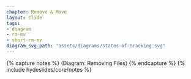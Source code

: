 ```yaml
---
chapter: Remove & Move
layout: slide
tags:
- diagram
- rm-mv
- short-rm-mv
diagram_svg_path: "assets/diagrams/states-of-tracking.svg"
---
```


{% capture notes %}
(Diagram: Removing Files)
{% endcapture %}
{% include hydeslides/core/notes %}
